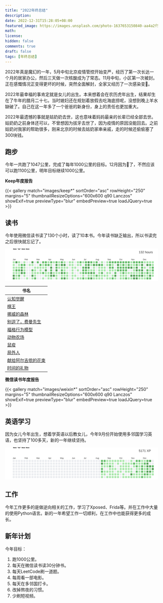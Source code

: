 ```yaml
---
title: "2022年终总结"
description: 
date: 2022-12-31T15:28:05+08:00
featured_image: https://images.unsplash.com/photo-1637653150840-aa4a2f50276b?ixlib=rb-4.0.3&ixid=MnwxMjA3fDB8MHxwaG90by1wYWdlfHx8fGVufDB8fHx8&auto=format&fit=crop&w=2070&q=80
math: 
license: 
hidden: false
comments: true
draft: false
tags: [年终总结]
---
```


2022年真是魔幻的一年，5月中旬北京疫情管控开始变严，经历了第一次长达一个月的居家办公，然后三天做一次核酸成为了常态。11月中旬，小区第一次被封。正在感慨情况正变得更坏的时候，突然全面解封，全家又经历了一次感染变🐑。

2022年最幸福的事肯定就是女儿的出生。本来想着会在农历虎年出生，结果却生在了牛年的腊月二十七。当时媳妇还在规划着放假去吃海底捞呢，没想到晚上羊水缺破了。自己在这一年多了一个爸爸的新身份，身上的责任也更加重大。

2022年最遗憾的事就是姑奶奶去世，这也意味着妈妈最亲的长辈已经全部去世。姑奶奶之前身体还可以，不曾想因为拔牙去世了，因为疫情的原因没能回去。之前姑奶对我家的帮助很多，刚来北京的时候去姑奶家串亲戚，走的时候还偷偷塞了300块钱。

## 跑步

今年一共跑了1047公里，完成了每年1000公里的目标。12月因为🐑了，不然应该可以跑1100公里，明年目标继续1000公里。

**Keep年度报告**

{{< gallery match="images/keep*" sortOrder="asc" rowHeight="250" margins="5" thumbnailResizeOptions="600x600 q90 Lanczos" showExif=true previewType="blur" embedPreview=true loadJQuery=true >}}

## 读书

今年使用微信读书读了130个小时，读了10本书。今年读书缺乏输出，所以书读完之后很快就忘记了。

![](images/weread.svg)

| 书名                                                         |
| ------------------------------------------------------------ |
| [认知觉醒](https://book.douban.com/subject/35193035/)        |
| [棋王](https://book.douban.com/subject/30330181/)            |
| [挪威的森林](https://book.douban.com/subject/27200257/)      |
| [别逗了，费曼先生](https://book.douban.com/subject/19989296/) |
| [福格行为模型](https://book.douban.com/subject/35594496/)    |
| [动物农场](https://book.douban.com/subject/4908879/)         |
| [鼠疫](https://book.douban.com/subject/30134903/)            |
| [局外人](https://book.douban.com/subject/30468519/)          |
| [献给阿尔吉侬的花束](https://book.douban.com/subject/35989392/) |
| [时间的礼物](https://book.douban.com/subject/30390651/)      |

**微信读书年度报告**

{{< gallery match="images/weixin*" sortOrder="asc" rowHeight="250" margins="5" thumbnailResizeOptions="600x600 q90 Lanczos" showExif=true previewType="blur" embedPreview=true loadJQuery=true >}}

## 英语学习

因为女儿今年出生，想着学英语以后教女儿，今年9月份开始使用多邻国学习英语，也坚持了100多天，新的一年继续坚持。

![](images/duolingo.svg)


## 工作

今年工作更多的是做逆向相关的工作，学习了Xposed、Frida等。并在工作中大量的使用Python语言。新的一年希望工作一切顺利，在工作中也能获得更多的成长。

## 新年计划

今年目标：
1. 跑1000公里。
2. 每天在微信读书读30分钟书。
3. 每天LeetCode刷一道题。
4. 每周看一部电影。
5. 每天在多邻国打卡。
6. 改掉熬夜的习惯。
7. 少刷短视频。



